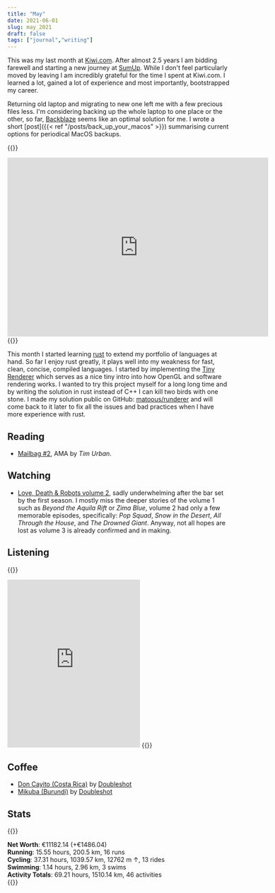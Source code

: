 ```yaml
---
title: "May"
date: 2021-06-01
slug: may_2021
draft: false
tags: ["journal","writing"]
---
```


This was my last month at [Kiwi.com](https://kiwi.com). After almost 2.5 years I am bidding farewell
and starting a new journey at [SumUp](https://sumup.com). While I don't feel particularly moved
by leaving I am incredibly grateful for the time I spent at Kiwi.com. I learned a lot,
gained a lot of experience and most importantly, bootstrapped my career.

Returning old laptop and migrating to new one left me with a few precious files less.
I'm considering backing up the whole laptop to one place or the other, so far,
[Backblaze](https://www.backblaze.com/cloud-backup.html) seems like an optimal solution for me.
I wrote a short [post]({{< ref "/posts/back_up_your_macos" >}}) summarising current options
for periodical MacOS backups.

{{<rawhtml>}}
<iframe height='405' width='590' frameborder='0' allowtransparency='true' scrolling='no' src='https://www.strava.com/activities/5173474635/embed/3f1ccfa1e7b96fdae87113254f1c9ee974477aac'></iframe>
{{</rawhtml>}}

This month I started learning [rust](https://www.rust-lang.org/) to extend my portfolio
of languages at hand. So far I enjoy rust greatly, it plays well into my weakness for
fast, clean, concise, compiled languages. I started by implementing the
[Tiny Renderer](https://github.com/ssloy/tinyrenderer) which serves as a nice tiny intro into
how OpenGL and software rendering works. I wanted to try this project myself for a long long time
and by writing the solution in rust instead of C++ I can kill two birds with one stone.
I made my solution public on GitHub: [matoous/runderer](https://github.com/matoous/runderer)
and will come back to it later to fix all the issues and bad practices when I have more experience
with rust.

## Reading

- [Mailbag #2](https://waitbutwhy.com/2021/04/mailbag-2.html), AMA by _Tim Urban_.

## Watching

- [Love, Death & Robots volume 2](https://en.wikipedia.org/wiki/Love,_Death_%26_Robots), sadly underwhelming
  after the bar set by the first season. I mostly miss the deeper stories of the volume 1 such as
  _Beyond the Aquila Rift_ or _Zima Blue_, volume 2 had only a few memorable episodes,
  specifically: _Pop Squad_, _Snow in the Desert_, _All Through the House_, and _The Drowned Giant_.
  Anyway, not all hopes are lost as volume 3 is already confirmed and in making.

## Listening

{{<rawhtml>}}
<iframe src="https://open.spotify.com/embed/track/4TlMFjPFreMOKKoWAjHARr" width="300" height="380" frameborder="0" allowtransparency="true" allow="encrypted-media"></iframe>
{{</rawhtml>}}

## Coffee

- [Don Cayito (Costa Rica)](https://www.doubleshot.cz/cs/products/kostarika-don-cayito) by [Doubleshot](https://www.doubleshot.cz/en)
- [Mikuba (Burundi)](https://www.doubleshot.cz/cs/products/burundi-mikuba-natural) by [Doubleshot](https://www.doubleshot.cz/en)

## Stats

{{<rawhtml>}}
<div><b>Net Worth</b>: €11182.14 (<span class="green">+€1486.04</span>)</div>
<div><b>Running</b>:
  15.55 hours, 200.5 km, 16 runs
</div>
<div><b>Cycling</b>:
  37.31 hours, 1039.57 km, 12762 m ↑, 13 rides
</div>
<div><b>Swimming</b>:
  1.14 hours, 2.96 km, 3 swims
</div>
<div><b>Activity Totals</b>:
  69.21 hours, 1510.14 km, 46 activities
</div>
{{</rawhtml>}}

